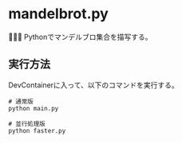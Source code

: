 # mandelbrot.py

🦑🦑🦑 Pythonでマンデルブロ集合を描写する。  

## 実行方法

DevContainerに入って、以下のコマンドを実行する。  

```shell
# 通常版
python main.py

# 並行処理版
python faster.py
```
